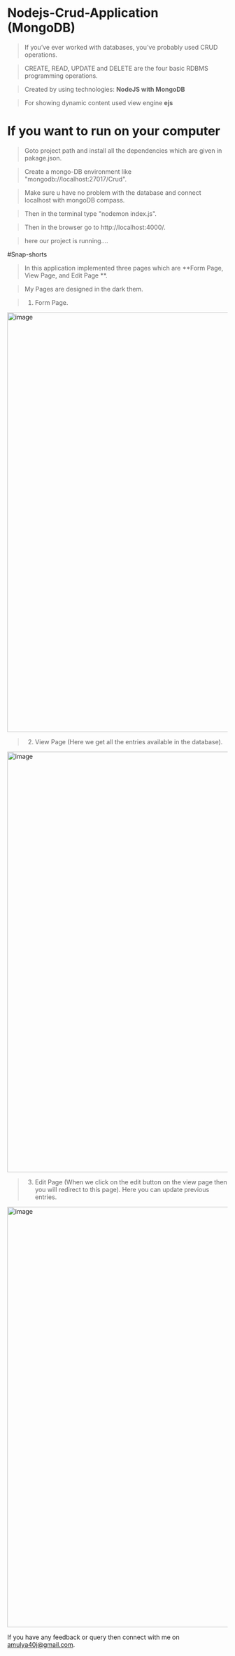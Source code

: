 # Nodejs-Crud-Application (MongoDB)
>If you’ve ever worked with databases, you’ve probably used CRUD operations.

>CREATE, READ, UPDATE and DELETE are the four basic RDBMS programming operations.

>Created by using technologies: **NodeJS with MongoDB**  

>For showing dynamic content used view engine **ejs**

# If you want to run on your computer
> Goto project path and install all the dependencies which are given in pakage.json. 

> Create a mongo-DB environment like "mongodb://localhost:27017/Crud".

> Make sure u have no problem with the database and connect localhost with mongoDB compass.

> Then in the terminal type "nodemon index.js".

> Then in the browser go to http://localhost:4000/.

> here our project is running....

#Snap-shorts
> In this application implemented three pages which are **Form Page, View Page, and Edit Page **.

> My Pages are designed in the dark them.

> 1. Form Page.
<img width="958" alt="image" src="https://user-images.githubusercontent.com/95541977/200667403-9013005b-93f4-4b8f-984a-4dbadf32c404.png">

> 2. View Page (Here we get all the entries available in the database).
<img width="960" alt="image" src="https://user-images.githubusercontent.com/95541977/200668289-05561e66-5780-4be0-863c-7c90958cb3d4.png">

> 3. Edit Page (When we click on the edit button on the view page then you will redirect to this page).
> Here you can update previous entries.
<img width="960" alt="image" src="https://user-images.githubusercontent.com/95541977/200669651-f04d59bd-a11c-40d6-b6aa-9b317b1ebb5f.png">

If you have any feedback or query then connect with me on amulya40j@gmail.com.




